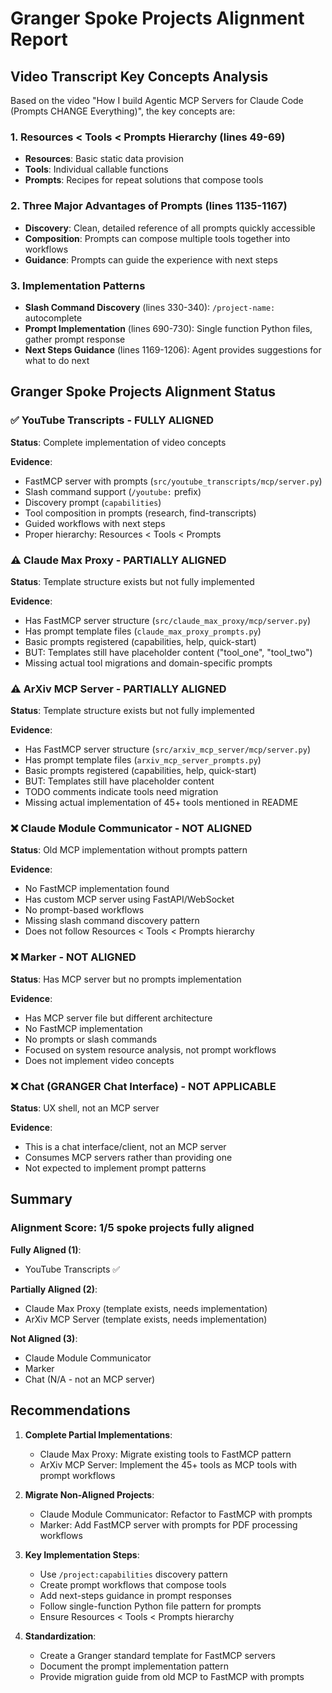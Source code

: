 # Granger Spoke Projects Alignment Report

## Video Transcript Key Concepts Analysis

Based on the video "How I build Agentic MCP Servers for Claude Code (Prompts CHANGE Everything)", the key concepts are:

### 1. Resources < Tools < Prompts Hierarchy (lines 49-69)
- **Resources**: Basic static data provision
- **Tools**: Individual callable functions  
- **Prompts**: Recipes for repeat solutions that compose tools

### 2. Three Major Advantages of Prompts (lines 1135-1167)
- **Discovery**: Clean, detailed reference of all prompts quickly accessible
- **Composition**: Prompts can compose multiple tools together into workflows
- **Guidance**: Prompts can guide the experience with next steps

### 3. Implementation Patterns
- **Slash Command Discovery** (lines 330-340): `/project-name:` autocomplete
- **Prompt Implementation** (lines 690-730): Single function Python files, gather prompt response
- **Next Steps Guidance** (lines 1169-1206): Agent provides suggestions for what to do next

## Granger Spoke Projects Alignment Status

### ✅ YouTube Transcripts - FULLY ALIGNED
**Status**: Complete implementation of video concepts

**Evidence**:
- FastMCP server with prompts (`src/youtube_transcripts/mcp/server.py`)
- Slash command support (`/youtube:` prefix)
- Discovery prompt (`capabilities`)
- Tool composition in prompts (research, find-transcripts)
- Guided workflows with next steps
- Proper hierarchy: Resources < Tools < Prompts

### ⚠️ Claude Max Proxy - PARTIALLY ALIGNED
**Status**: Template structure exists but not fully implemented

**Evidence**:
- Has FastMCP server structure (`src/claude_max_proxy/mcp/server.py`)
- Has prompt template files (`claude_max_proxy_prompts.py`)
- Basic prompts registered (capabilities, help, quick-start)
- BUT: Templates still have placeholder content ("tool_one", "tool_two")
- Missing actual tool migrations and domain-specific prompts

### ⚠️ ArXiv MCP Server - PARTIALLY ALIGNED  
**Status**: Template structure exists but not fully implemented

**Evidence**:
- Has FastMCP server structure (`src/arxiv_mcp_server/mcp/server.py`)
- Has prompt template files (`arxiv_mcp_server_prompts.py`)
- Basic prompts registered (capabilities, help, quick-start)
- BUT: Templates still have placeholder content
- TODO comments indicate tools need migration
- Missing actual implementation of 45+ tools mentioned in README

### ❌ Claude Module Communicator - NOT ALIGNED
**Status**: Old MCP implementation without prompts pattern

**Evidence**:
- No FastMCP implementation found
- Has custom MCP server using FastAPI/WebSocket
- No prompt-based workflows
- Missing slash command discovery pattern
- Does not follow Resources < Tools < Prompts hierarchy

### ❌ Marker - NOT ALIGNED
**Status**: Has MCP server but no prompts implementation

**Evidence**:
- Has MCP server file but different architecture
- No FastMCP implementation
- No prompts or slash commands
- Focused on system resource analysis, not prompt workflows
- Does not implement video concepts

### ❌ Chat (GRANGER Chat Interface) - NOT APPLICABLE
**Status**: UX shell, not an MCP server

**Evidence**:
- This is a chat interface/client, not an MCP server
- Consumes MCP servers rather than providing one
- Not expected to implement prompt patterns

## Summary

### Alignment Score: 1/5 spoke projects fully aligned

**Fully Aligned (1)**:
- YouTube Transcripts ✅

**Partially Aligned (2)**:
- Claude Max Proxy (template exists, needs implementation)
- ArXiv MCP Server (template exists, needs implementation)

**Not Aligned (3)**:
- Claude Module Communicator
- Marker
- Chat (N/A - not an MCP server)

## Recommendations

1. **Complete Partial Implementations**:
   - Claude Max Proxy: Migrate existing tools to FastMCP pattern
   - ArXiv MCP Server: Implement the 45+ tools as MCP tools with prompt workflows

2. **Migrate Non-Aligned Projects**:
   - Claude Module Communicator: Refactor to FastMCP with prompts
   - Marker: Add FastMCP server with prompts for PDF processing workflows

3. **Key Implementation Steps**:
   - Use `/project:capabilities` discovery pattern
   - Create prompt workflows that compose tools
   - Add next-steps guidance in prompt responses
   - Follow single-function Python file pattern for prompts
   - Ensure Resources < Tools < Prompts hierarchy

4. **Standardization**:
   - Create a Granger standard template for FastMCP servers
   - Document the prompt implementation pattern
   - Provide migration guide from old MCP to FastMCP with prompts